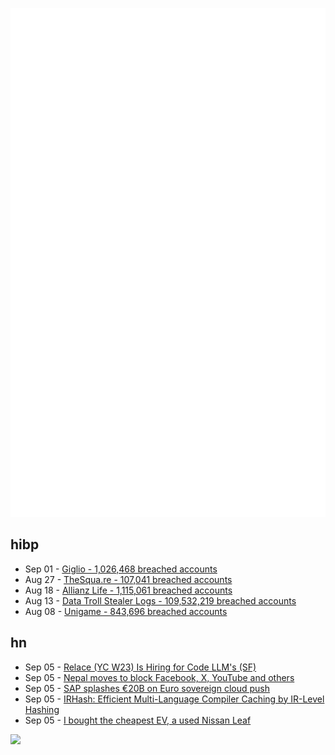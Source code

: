 ![Metrics](https://raw.githubusercontent.com/phixion/phixion/master/metrics.svg)

## hibp

<!--
for https://github.com/phixion/phixion/blob/main/.github/workflows/feeds.yml
-->
<!--START_SECTION:haveibeenpwnd-->
- Sep 01 - [Giglio - 1,026,468 breached accounts](https://haveibeenpwned.com/Breach/Giglio)
- Aug 27 - [TheSqua.re - 107,041 breached accounts](https://haveibeenpwned.com/Breach/TheSquare)
- Aug 18 - [Allianz Life - 1,115,061 breached accounts](https://haveibeenpwned.com/Breach/AllianzLife)
- Aug 13 - [Data Troll Stealer Logs - 109,532,219 breached accounts](https://haveibeenpwned.com/Breach/DataTrollStealerLogs)
- Aug 08 - [Unigame - 843,696 breached accounts](https://haveibeenpwned.com/Breach/Unigame)
<!--END_SECTION:haveibeenpwnd-->

## hn

<!--
for https://github.com/phixion/phixion/blob/main/.github/workflows/feeds.yml
-->
<!--START_SECTION:hn-->
- Sep 05 - [Relace (YC W23) Is Hiring for Code LLM's (SF)](https://news.ycombinator.com/item?id=45137554)
- Sep 05 - [Nepal moves to block Facebook, X, YouTube and others](https://www.aljazeera.com/news/2025/9/4/nepal-moves-to-block-facebook-x-youtube-and-others)
- Sep 05 - [SAP splashes €20B on Euro sovereign cloud push](https://www.theregister.com/2025/09/04/sap_sovereign_cloud/)
- Sep 05 - [IRHash: Efficient Multi-Language Compiler Caching by IR-Level Hashing](https://www.usenix.org/conference/atc25/presentation/landsberg)
- Sep 05 - [I bought the cheapest EV, a used Nissan Leaf](https://www.jeffgeerling.com/blog/2025/i-bought-cheapest-ev-used-nissan-leaf)
<!--END_SECTION:hn-->

<!--
for https://yhype.me
-->
![](https://hit.yhype.me/github/profile?user_id=13013670)

